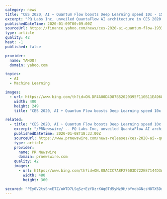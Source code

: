 ```yaml
---
category: news
title: "CES 2020, AI + Quantum Flow boosts Deep Learning speed 10x - 15x Faster - powered by pqlabs.ai"
excerpt: "PQ Labs Inc, unveiled QuantaFlow AI architecture in CES 2020 (South Hall 25858). The new architecture includes a classical RISC-V processor, a QuantaFlow Generator and a QF Evolution Space. It is the first time for the industry to see such new architecture,"
publishedDateTime: 2020-01-09T00:09:00Z
sourceUrl: https://finance.yahoo.com/news/ces-2020-ai-quantum-flow-193300829.html
type: article
quality: 42
heat: -1
published: false

provider:
  name: YAHOO!
  domain: yahoo.com

topics:
  - AI
  - Machine Learning

images:
  - url: https://www.bing.com/th?id=ON.DF4A00D4D87B52020395F110B11EA968
    width: 400
    height: 249
    title: "CES 2020, AI + Quantum Flow boosts Deep Learning speed 10x - 15x Faster - powered by pqlabs.ai"

related:
  - title: "CES 2020, AI + Quantum Flow boosts Deep Learning speed 10x - 15x Faster - powered by pqlabs.ai"
    excerpt: "/PRNewswire/ -- PQ Labs Inc, unveiled QuantaFlow AI architecture in CES 2020 (South Hall #25858). The new architecture includes a classical RISC-V processor,"
    publishedDateTime: 2020-01-08T18:33:00Z
    sourceUrl: https://www.prnewswire.com/news-releases/ces-2020-ai--quantum-flow-boosts-deep-learning-speed-10x---15x-faster---powered-by-pqlabsai-300983793.html
    type: article
    provider:
      name: PR Newswire
      domain: prnewswire.com
    quality: 42
    images:
      - url: https://www.bing.com/th?id=ON.88ACCC7A8F27603D722EE7144D3A2FAA
        width: 480
        height: 360

secured: "PEy0V2tsSnxETZ/uWTD7LSqSz+EzYDzrXWq0Td5yMz9H/bYmobGNcsH8TX5DxGSfsU/yC8AFucpC+hERYS/h+tg1MGvJP0QBEkBoaf0cAJHi2dcoiumcuEIPTLwS+zJKJah9g/bGLfMVlFuOxzfphVgzxwnoaUzPi8gHslryG/ghLqMfs2uJFbX2kuSwQZT1F52P/tGO7YKy2qY8HQaqy3/UJrEO+peMHNHVSG1QfPYacIoJJ2wuQrtpZp4NXjWpuX8PwRQyIjrQCM0WCrROCg==;hoEYyUIPxssROMVKxDqScw=="
---
```


